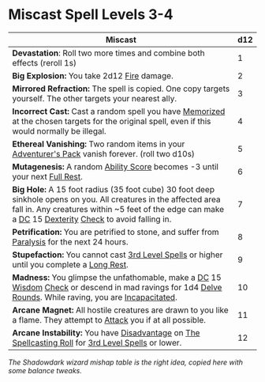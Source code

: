 # Miscast Spell Levels 3-4

| Miscast                                                                                                                                                                                                                                                                                                                                                                          | d12 |
| -------------------------------------------------------------------------------------------------------------------------------------------------------------------------------------------------------------------------------------------------------------------------------------------------------------------------------------------------------------------------------- | --- |
| **Devastation**: Roll two more times and combine both effects (reroll 1s)                                                                                                                                                                                                                                                                                                        | 1   |
| **Big Explosion:** You take 2d12 [Fire](../../Damage%20Types/Fire.md) damage.                                                                                                                                                                                                                                                                                                    | 2   |
| **Mirrored Refraction:** The spell is copied. One copy targets yourself. The other targets your nearest ally.                                                                                                                                                                                                                                                                    | 3   |
| **Incorrect Cast:** Cast a random spell you have [Memorized](../Spellcasting/Spell%20Memorization.md) at the chosen targets for the original spell, even if this would normally be illegal.                                                                                                                                                                                      | 4   |
| **Ethereal Vanishing:** Two random items in your [Adventurer's Pack](../../Items/Individual%20Item%20Cards/Gear/100%20Coins/Adventurer's%20Pack.md) vanish forever. (roll two d10s)                                                                                                                                                                                              | 5   |
| **Mutagenesis:** A random [Ability Score](../../Player%20Characters/Chosen%20Statistics/Ability%20Scores.md) becomes -3 until your next [Full Rest](../../Game%20Procedures/Resting.md#Full%20Rest).                                                                                                                                                                             | 6   |
| **Big Hole:** A 15 foot radius (35 foot cube) 30 foot deep sinkhole opens on you. All creatures in the affected area fall in. Any creatures within ~5 feet of the edge can make a [DC](../../Game%20Procedures/DC.md) 15 [Dexterity](../../Player%20Characters/Chosen%20Statistics/Dexterity.md) [Check](../../Game%20Procedures/Check.md) to avoid falling in.                  | 7   |
| **Petrification:** You are petrified to stone, and suffer from [Paralysis](../../Conditions/Paralyzed.md) for the next 24 hours.                                                                                                                                                                                                                                                 | 8   |
| **Stupefaction:** You cannot cast [3rd Level Spells](../Spells/Spells%20by%20Level/Level%203/3rd%20Level%20Spells.md) or higher until you complete a [Long Rest](../../Game%20Procedures/Resting.md#Long%20Rest).                                                                                                                                                                | 9   |
| **Madness:** You glimpse the unfathomable, make a [DC](../../Game%20Procedures/DC.md) 15 [Wisdom](../../Player%20Characters/Chosen%20Statistics/Wisdom.md) [Check](../../Game%20Procedures/Check.md) or descend in mad ravings for 1d4 [Delve Rounds](../../Game%20Procedures/Round.md#Delve%20Round). While raving, you are [Incapacitated](../../Conditions/Incapacitated.md). | 10  |
| **Arcane Magnet:** All hostile creatures are drawn to you like a flame. They attempt to [Attack](../../Game%20Procedures/Attack.md) you if at all possible.                                                                                                                                                                                                                      | 11  |
| **Arcane Instability:** You have [Disadvantage](../../Game%20Procedures/Dice%20Rolls/Disadvantage.md) on [The Spellcasting Roll](../Spellcasting/Spellcasting.md#The%20Spellcasting%20Roll) for [3rd Level Spells](../Spells/Spells%20by%20Level/Level%203/3rd%20Level%20Spells.md) or lower.                                                                                    | 12  |

*The Shadowdark wizard mishap table is the right idea, copied here with some balance tweaks.*
